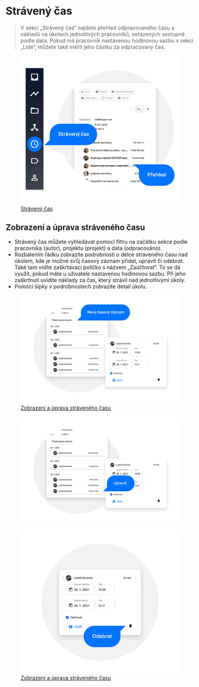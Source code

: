 # Strávený čas

> V sekci „Strávený čas“ najdete přehled odpracovaného času a nákladů na úkolech jednotlivých pracovníků, seřazených sestupně podle data. Pokud má pracovník nastavenou hodinovou sazbu v sekci „Lidé“, můžete také měřit jeho částku za odpracovaný čas.

<figure>
	<a href="../../assets/images/straveny-cas.jpg" title="Strávený čas" class="glightbox">
		<img loading="lazy" src="../../assets/images/straveny-cas.jpg" alt="Strávený čas" />
		<figcaption>Strávený čas</figcaption>
	</a>
</figure>

## Zobrazení a úprava stráveného času

- Strávený čas můžete vyhledávat pomocí filtru na začátku sekce podle pracovníka (autor), projektu (projekt) a data (odpracováno).
- Rozbalením řádku zobrazíte podrobnosti o délce stráveného času nad úkolem, kde je možné svůj časový záznam přidat, upravit či odebrat. Také tam vidíte zaškrtávací políčko s názvem „Zaúčtovat“. To se dá využít, pokud máte u uživatele nastavenou hodinovou sazbu. Při jeho zaškrtnutí uvidíte náklady za čas, který strávil nad jednotlivými úkoly.
- Pomocí šipky v podrobnostech zobrazíte detail úkolu.

<figure class="large_image">
	<a href="../../assets/images/straveny-cas-pridani.jpg" title="Zobrazení a úprava stráveného času" class="glightbox">
		<img loading="lazy" src="../../assets/images/straveny-cas-pridani.jpg" alt="Zobrazení a úprava stráveného času" />
		<figcaption>Zobrazení a úprava stráveného času</figcaption>
	</a>
</figure>
<figure class="large_image">
	<a href="../../assets/images/straveny-cas-upraveni.jpg" title="Zobrazení a úprava stráveného času" class="glightbox">
		<img loading="lazy" src="../../assets/images/straveny-cas-upraveni.jpg" alt="Zobrazení a úprava stráveného času" />
		<figcaption></figcaption>
	</a>
</figure>
<figure class="large_image">
	<a href="../../assets/images/straveny-cas-odebrani.jpg" title="Zobrazení a úprava stráveného času" class="glightbox">
		<img loading="lazy" src="../../assets/images/straveny-cas-odebrani.jpg" alt="Zobrazení a úprava stráveného času" />
		<figcaption>Zobrazení a úprava stráveného času</figcaption>
	</a>
</figure>